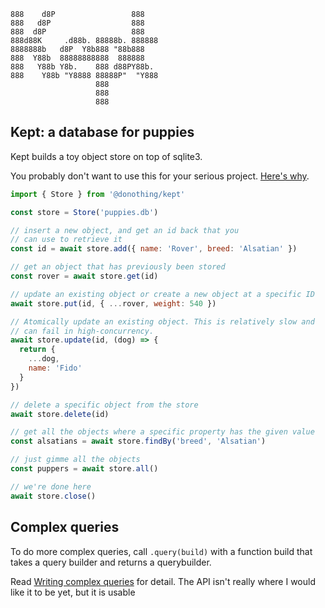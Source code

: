 ```
888    d8P                 888    
888   d8P                  888    
888  d8P                   888    
888d88K     .d88b. 88888b. 888888 
8888888b   d8P  Y8b888 "88b888    
888  Y88b  88888888888  888888    
888   Y88b Y8b.    888 d88PY88b.  
888    Y88b "Y8888 88888P"  "Y888 
                   888            
                   888            
                   888
```

## Kept: a database for puppies

Kept builds a toy object store on top of sqlite3.

You probably don't want to use this for your serious project. [Here's why](./doc/Why-not.md).

```javascript
import { Store } from '@donothing/kept'

const store = Store('puppies.db')

// insert a new object, and get an id back that you
// can use to retrieve it
const id = await store.add({ name: 'Rover', breed: 'Alsatian' })

// get an object that has previously been stored
const rover = await store.get(id)

// update an existing object or create a new object at a specific ID
await store.put(id, { ...rover, weight: 540 })

// Atomically update an existing object. This is relatively slow and
// can fail in high-concurrency.
await store.update(id, (dog) => {
  return {
    ...dog,
    name: 'Fido'
  }
})

// delete a specific object from the store
await store.delete(id)

// get all the objects where a specific property has the given value
const alsatians = await store.findBy('breed', 'Alsatian')

// just gimme all the objects
const puppers = await store.all()

// we're done here
await store.close()
```

## Complex queries

To do more complex queries, call `.query(build)` with a function build
that takes a query builder and returns a querybuilder.

Read [Writing complex queries](./doc/Queries.md) for detail. The API isn't
really where I would like it to be yet, but it is usable